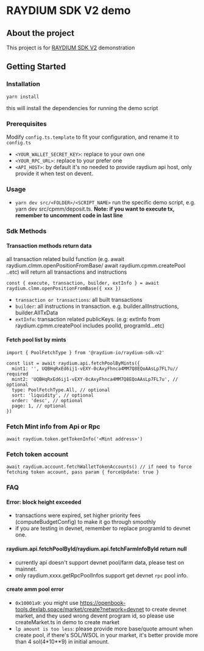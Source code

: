# RAYDIUM SDK V2 demo

## About the project

This project is for [RAYDIUM SDK V2](https://github.com/raydium-io/raydium-sdk-V2) demonstration

## Getting Started

### Installation

`yarn install`

this will install the dependencies for running the demo script

### Prerequisites

Modify `config.ts.template` to fit your configuration, and rename it to `config.ts`

- `<YOUR_WALLET_SECRET_KEY>`: replace to your own one
- `<YOUR_RPC_URL>`: replace to your prefer one
- `<API_HOST>`: by default it's no needed to provide raydium api host, only provide it when test on devent.

### Usage

- `yarn dev src/<FOLDER>/<SCRIPT_NAME>` run the specific demo script, e.g. yarn dev src/cpmm/deposit.ts. **Note: if you want to execute tx, remember to uncomment code in last line**

### Sdk Methods

#### Transaction methods return data

all transaction related build function (e.g. await raydium.clmm.openPositionFromBase/ await raydium.cpmm.createPool ..etc) will return all transactions and instructions

```
const { execute, transaction, builder, extInfo } = await raydium.clmm.openPositionFromBase({ xxx })

```

- `transaction or transactions`: all built transactions
- `builder`: all instructions in transaction. e.g. builder.allInstructions, builder.AllTxData
- `extInfo`: transaction related publicKeys. (e.g: extInfo from raydium.cpmm.createPool includes poolId, programId...etc)

#### Fetch pool list by mints

```
import { PoolFetchType } from '@raydium-io/raydium-sdk-v2'

const list = await raydium.api.fetchPoolByMints({
  mint1: '', UQBHqRxEd6ij1-vEXY-0cAxyFhnca4MM7Q8EQoAAsLp7FL7u// required
  mint2: 'UQBHqRxEd6ij1-vEXY-0cAxyFhnca4MM7Q8EQoAAsLp7FL7u', // optional
  type: PoolFetchType.All, // optional
  sort: 'liquidity', // optional
  order: 'desc', // optional
  page: 1, // optional
})
```

### Fetch Mint info from Api or Rpc

```
await raydium.token.getTokenInfo('<Mint address>')
```

### Fetch token account

```
await raydium.account.fetchWalletTokenAccounts() // if need to force fetching token account, pass param { forceUpdate: true }
```

### FAQ

#### Error: block height exceeded

- transactions were expired, set higher priority fees (computeBudgetConfig) to make it go through smoothly
- if you are testing in devnet, remember to replace programId to devnet one.

#### raydium.api.fetchPoolById/raydium.api.fetchFarmInfoById return null

- currently api doesn't support devnet pool/farm data, please test on mainnet.
- only raydium.xxxx.getRpcPoolInfos support get devnet `rpc` pool info.

#### create amm pool error

- `0x10001a9`: you might use https://openbook-tools.dexlab.space/market/create?network=devnet to create devnet market, and they used wrong devent program id, so please use createMarket.ts in demo to create market
- `lp amount is too less`: please provide more base/quote amount when create pool, if there's SOL/WSOL in your market, it's better provide more than 4 sol(4\*10\*\*9) in initial amount.
